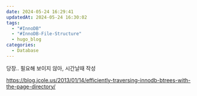 ```yaml
---
date: 2024-05-24 16:29:41
updatedAt: 2024-05-24 16:30:02
tags:
  - "#InnoDB"
  - "#InnoDB-File-Structure"
  - hugo_blog
categories:
  - Database
---
```

당장.. 필요해 보이지 않아, 시간날때 작성


https://blog.jcole.us/2013/01/14/efficiently-traversing-innodb-btrees-with-the-page-directory/